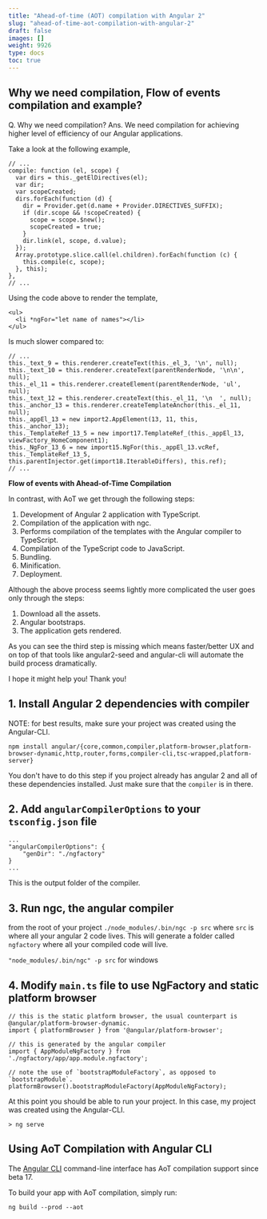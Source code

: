 ```yaml
---
title: "Ahead-of-time (AOT) compilation with Angular 2"
slug: "ahead-of-time-aot-compilation-with-angular-2"
draft: false
images: []
weight: 9926
type: docs
toc: true
---
```


## Why we need compilation,  Flow of events compilation and example?
Q. Why we need compilation?
Ans. We need compilation for achieving higher level of efficiency of our Angular applications.

Take a look at the following example,

    // ...
    compile: function (el, scope) {
      var dirs = this._getElDirectives(el);
      var dir;
      var scopeCreated;
      dirs.forEach(function (d) {
        dir = Provider.get(d.name + Provider.DIRECTIVES_SUFFIX);
        if (dir.scope && !scopeCreated) {
          scope = scope.$new();
          scopeCreated = true;
        }
        dir.link(el, scope, d.value);
      });
      Array.prototype.slice.call(el.children).forEach(function (c) {
        this.compile(c, scope);
      }, this);
    },
    // ...


Using the code above to render the template,

    <ul>
      <li *ngFor="let name of names"></li>
    </ul>

Is much slower compared to:

    // ...
    this._text_9 = this.renderer.createText(this._el_3, '\n', null);
    this._text_10 = this.renderer.createText(parentRenderNode, '\n\n', null);
    this._el_11 = this.renderer.createElement(parentRenderNode, 'ul', null);
    this._text_12 = this.renderer.createText(this._el_11, '\n  ', null);
    this._anchor_13 = this.renderer.createTemplateAnchor(this._el_11, null);
    this._appEl_13 = new import2.AppElement(13, 11, this, this._anchor_13);
    this._TemplateRef_13_5 = new import17.TemplateRef_(this._appEl_13, viewFactory_HomeComponent1);
    this._NgFor_13_6 = new import15.NgFor(this._appEl_13.vcRef, this._TemplateRef_13_5, this.parentInjector.get(import18.IterableDiffers), this.ref);
    // ...


**Flow of events with Ahead-of-Time Compilation**

In contrast, with AoT we get through the following steps:

1. Development of Angular 2 application with TypeScript.
2. Compilation of the application with ngc.
3. Performs compilation of the templates with the Angular compiler to TypeScript.
4. Compilation of the TypeScript code to JavaScript.
5. Bundling.
6. Minification.
7. Deployment.

Although the above process seems lightly more complicated the user goes only through the steps:

1. Download all the assets.
2. Angular bootstraps.
3. The application gets rendered.

As you can see the third step is missing which means faster/better UX and on top of that tools like angular2-seed and angular-cli will automate the build process dramatically.

I hope it might help you! Thank you!



## 1. Install Angular 2 dependencies with compiler
NOTE: for best results, make sure your project was created using the Angular-CLI.

```
npm install angular/{core,common,compiler,platform-browser,platform-browser-dynamic,http,router,forms,compiler-cli,tsc-wrapped,platform-server}
```

You don't have to do this step if you project already has angular 2 and all of these dependencies installed. Just make sure that the `compiler` is in there.

## 2. Add `angularCompilerOptions` to your `tsconfig.json` file
```
...
"angularCompilerOptions": {
    "genDir": "./ngfactory"
}
...
```

This is the output folder of the compiler.

## 3. Run ngc, the angular compiler
from the root of your project `./node_modules/.bin/ngc -p src` where `src` is where all your angular 2 code lives. This will generate a folder called `ngfactory` where all your compiled code will live.

`"node_modules/.bin/ngc" -p src` for windows

## 4. Modify `main.ts` file to use NgFactory and static platform browser
```
// this is the static platform browser, the usual counterpart is @angular/platform-browser-dynamic.
import { platformBrowser } from '@angular/platform-browser';

// this is generated by the angular compiler
import { AppModuleNgFactory } from './ngfactory/app/app.module.ngfactory';

// note the use of `bootstrapModuleFactory`, as opposed to `bootstrapModule`.
platformBrowser().bootstrapModuleFactory(AppModuleNgFactory);
```

At this point you should be able to run your project. In this case, my project was created using the Angular-CLI.

```
> ng serve
```

## Using AoT Compilation with Angular CLI
The [Angular CLI][1] command-line interface has AoT compilation support since beta 17.

To build your app with AoT compilation, simply run:

    ng build --prod --aot


  [1]: https://github.com/angular/angular-cli/

